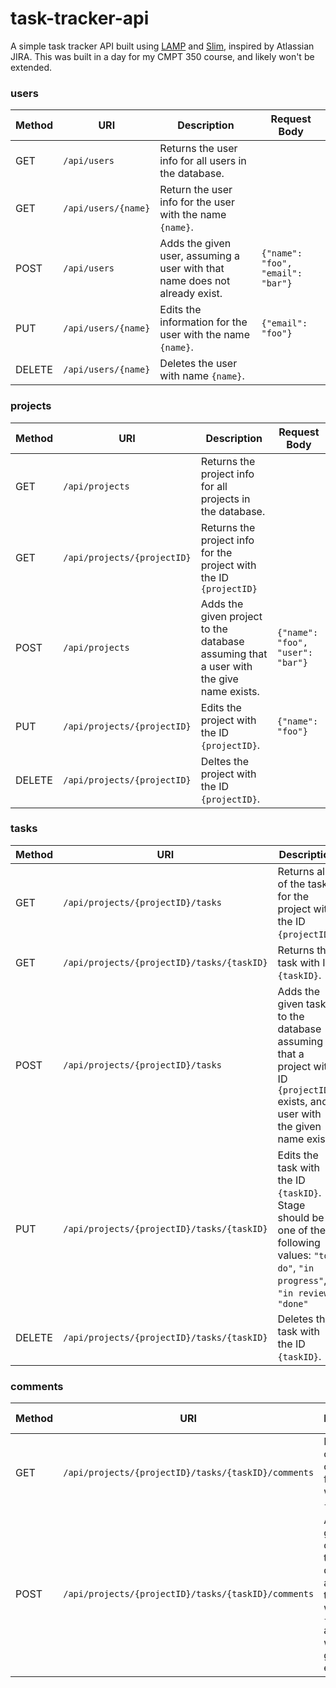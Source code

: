 # task-tracker-api

A simple task tracker API built using [LAMP](https://en.wikipedia.org/wiki/LAMP_(software_bundle)) and [Slim](http://www.slimframework.com/), inspired by Atlassian JIRA. This was built in a day for my CMPT 350 course, and likely won't be extended.

### users
Method | URI | Description | Request Body
-------|-------|-------|-------
GET    | `/api/users` | Returns the user info for all users in the database.
GET    | `/api/users/{name}` | Return the user info for the user with the name `{name}`.
POST   | `/api/users` | Adds the given user, assuming a user with that name does not already exist. | `{"name": "foo", "email": "bar"}`
PUT    | `/api/users/{name}` | Edits the information for the user with the name `{name}`. | `{"email": "foo"}`
DELETE | `/api/users/{name}` | Deletes the user with name `{name}`.      

### projects
Method | URI | Description | Request Body
-------|-------|-------|-------
GET    | `/api/projects` | Returns the project info for all projects in the database.
GET    | `/api/projects/{projectID}` | Returns the project info for the project with the ID `{projectID}`
POST   | `/api/projects` | Adds the given project to the database assuming that a user with the give name exists. | `{"name": "foo", "user": "bar"}`
PUT    | `/api/projects/{projectID}` | Edits the project with the ID `{projectID}`. | `{"name": "foo"}`
DELETE | `/api/projects/{projectID}`| Deltes the project with the ID `{projectID}`.

### tasks
Method | URI | Description | Request Body
-------|-------|-------|-------
GET    | `/api/projects/{projectID}/tasks` | Returns all of the tasks for the project with the ID `{projectID}`.
GET    | `/api/projects/{projectID}/tasks/{taskID}` | Returns the task with ID `{taskID}`.
POST   | `/api/projects/{projectID}/tasks` | Adds the given task to the database assuming that a project with ID `{projectID}` exists, and a user with the given name exists. | `{"user": "foo", "title": "bar", "description": "baz"}`
PUT    | `/api/projects/{projectID}/tasks/{taskID}` | Edits the task with the ID `{taskID}`. Stage should be one of the following values: `"to do"`, `"in progress"`, `"in review"`, `"done"` | `{"title": "bar", "description": "baz" "stage": "to do"}`
DELETE | `/api/projects/{projectID}/tasks/{taskID}` | Deletes the task with the ID `{taskID}`.

### comments
Method | URI | Description | Request Body
-------|-------|-------|-------
GET    | `/api/projects/{projectID}/tasks/{taskID}/comments` | Returns all of the comments for the task with the ID `{taskID}`.
POST   | `/api/projects/{projectID}/tasks/{taskID}/comments` | Adds the given comment to the database assuming that a task with ID `{taskID}` and a user with the given name exists. | `{"user": "foo", "text": "bar"}`
